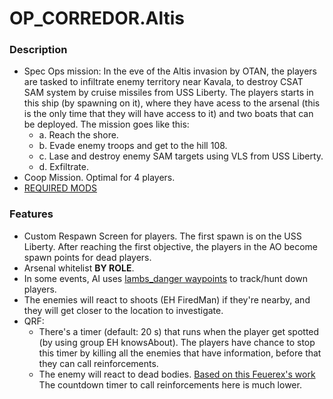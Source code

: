 # OP_CORREDOR.Altis
### Description
- Spec Ops mission: In the eve of the Altis invasion by OTAN, the players are tasked to infiltrate enemy territory near Kavala, to destroy CSAT SAM system by cruise missiles from USS Liberty. The players starts in this ship (by spawning on it), where they have acess to the arsenal (this is the only time that they will have access to it) and two boats that can be deployed. The mission goes like this:
  - a. Reach the shore.
  - b. Evade enemy troops and get to the hill 108.
  - c. Lase and destroy enemy SAM targets using VLS from USS Liberty.
  - d. Exfiltrate.
- Coop Mission. Optimal for 4 players.
- [REQUIRED MODS](https://github.com/PiG13BR/PIG-Mission_Samples/blob/main/OP_CORREDOR.Altis/OP_CORREDOR.html)

### Features
- Custom Respawn Screen for players. The first spawn is on the USS Liberty. After reaching the first objective, the players in the AO become spawn points for dead players.
- Arsenal whitelist **BY ROLE**.
- In some events, AI uses [lambs_danger waypoints](https://github.com/nk3nny/LambsDanger/wiki/waypoints) to track/hunt down players.
- The enemies will react to shoots (EH FiredMan) if they're nearby, and they will get closer to the location to investigate.
- QRF:
  - There's a timer (default: 20 s) that runs when the player get spotted (by using group EH knowsAbout). The players have chance to stop this timer by killing all the enemies that have information, before that they can call reinforcements.
  - The enemy will react to dead bodies. [Based on this Feuerex's work](https://www.youtube.com/watch?v=t_IjrUiNjgo&pp=ygUUYXJtYSAzIGRldGVjdCBib2RpZXM%3D) The countdown timer to call reinforcements here is much lower.
